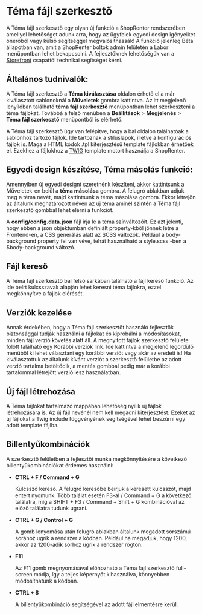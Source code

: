 # Téma fájl szerkesztő

A Téma fájl szerkesztő egy olyan új funkció a ShopRenter rendszerében amellyel lehetőséget adunk arra,
hogy az ügyfelek egyedi design igényeiket önerőből vagy külső segítséggel megvalósíthassák!
A funkció jelenleg Béta állapotban van, amit a ShopRenter boltok admin felületén a Labor menüpontban
lehet bekapcsolni. A fejlesztőknek lehetőségük van a [Storefront](mailto:storefront@shoprenter.hu) csapattól
technikai segítséget kérni.

## Általános tudnivalók:
A Téma fájl szerkesztő a **Téma kiválasztása** oldalon érhető el a már kiválasztott sablonoknál a **Műveletek**
gombra kattintva. Az itt megjelenő lenyílóban található **téma fájl szerkesztő** menüpontban lehet
szerkeszteni a téma fájlokat. Továbbá a felső menüben a **Beállítások** > **Megjelenés** > **Téma fájl szerkesztő**
menüpontból is elérhető.

A Téma fájl szerkesztő úgy van felépítve, hogy a bal oldalon találhatóak a sablonhoz tartozó fájlok. Ide tartoznak
a stíluslapok, illetve a konfigurációs fájlok is. Maga a HTML kódok .tpl kiterjesztésű template fájlokban érhetőek el.
Ezekhez a fájlokhoz a [TWIG](https://twig.sensiolabs.org) template motort használja a ShopRenter.

## Egyedi design készítése, Téma másolás funkció:
Amennyiben új egyedi designt szeretnénk készíteni, akkor kattintsunk a Műveletek-en belül a **téma másolása** gombra.
A felugró ablakban adjuk meg a téma nevét, majd kattintsunk a téma másolása gombra.
Ekkor létrejön az általunk meghatározott néven az új téma aminél szintén a Téma fájl szerkesztő gombbal lehet
elérni a funkciót.

A **config/config.data.json** fájl írja le a téma színváltozóit. Ez azt jelenti, hogy ebben a json objektumban
definiált property-kből jönnek létre a Frontend-en, a CSS generálás alatt az SCSS változók.
Például a body-background property fel van véve, tehát használható a style.scss -ben a $body-background változó.

## Fájl kereső
A Téma fájl szerkesztő bal felső sarkában található a fájl kereső funkció. Az ide beírt kulcsszavak alapján lehet
keresni téma fájlokra, ezzel megkönnyítve a fájlok elérését.

## Verziók kezelése
Annak érdekében, hogy a Téma fájl szerkesztőt használó fejlesztők biztonsággal tudják használni a fájlokat
és kipróbálni a módosításokat, minden fájl verzió követés alatt áll. A megnyitott fájlok szerkesztő felülete fölött
található egy Korábbi verziók link. Ide kattintva a megjelenő legördülő menüből ki lehet választani egy korábbi
verziót vagy akár az eredeti is! Ha kiválasztottuk az általunk kívánt verziót a szerkesztő felületbe az adott verzió
tartalma betöltődik, a mentés gombbal pedig már a korábbi tartalommal létrejött verzió lesz használatban.

## Új fájl létrehozása
A Téma fájlokat tartalmazó mappában lehetőség nyílik új fájlok létrehozására is.
Az új fájl nevénél nem kell megadni kiterjesztést. Ezeket az új fájlokat a Twig include függvényének segítségével
lehet beszúrni egy adott template fájlba.

## Billentyűkombinációk
A szerkesztő felületben a fejlesztői munka megkönnyítésére a következő billentyűkombinációkat érdemes használni:

- **CTRL + F / Command + G**

  Kulcsszó kereső.
  A felugró keresőbe beírjuk a keresett kulcsszót, majd entert nyomunk.
  Több találat esetén F3-al / Command + G a következő találatra, míg a SHIFT + F3 / Command + Shift + G kombinációval
  az előző találatra tudunk ugrani.

- **CTRL + G / Control + G**

  A gomb lenyomása után felugró ablakban általunk megadott sorszámú sorához ugrik a rendszer a kódban.
  Például ha megadjuk, hogy 1200, akkor az 1200-adik sorhoz ugrik a rendszer rögtön.

- **F11**

  Az F11 gomb megnyomásával előhozható a Téma fájl szerkesztő full-screen módja, így a teljes képernyőt kihasználva,
  könnyebben módosíthatunk a kódban.

- **CTRL + S**

  A billentyűkombináció segítségével az adott fájl elmentésre kerül.

